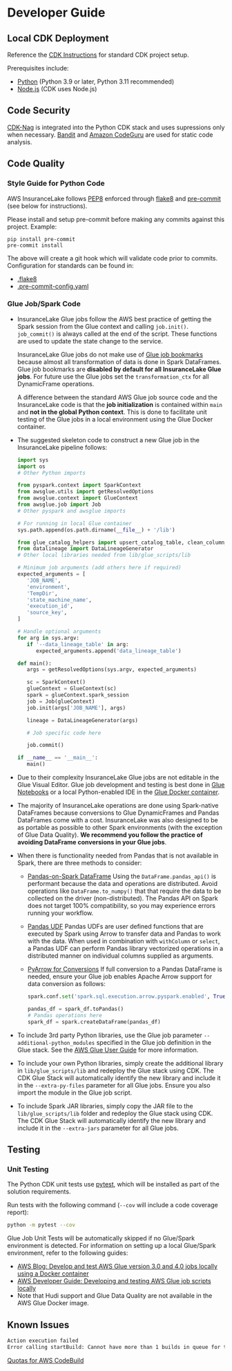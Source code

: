 # Developer Guide

## Local CDK Deployment

Reference the [CDK Instructions](./cdk_instructions.md) for standard CDK project setup.

Prerequisites include:
* [Python](https://www.python.org/downloads/) (Python 3.9 or later, Python 3.11 recommended)
* [Node.js](https://nodejs.org/en/download/package-manager/) (CDK uses Node.js)

## Code Security

[CDK-Nag](https://github.com/cdklabs/cdk-nag) is integrated into the Python CDK stack and uses supressions only when necessary.
[Bandit](https://pypi.org/project/bandit/) and [Amazon CodeGuru](https://docs.aws.amazon.com/codeguru/) are used for static code analysis.

## Code Quality

### Style Guide for Python Code

AWS InsuranceLake follows [PEP8](https://www.python.org/dev/peps/pep-0008/) enforced through [flake8](https://flake8.pycqa.org/en/latest/) and [pre-commit](https://pre-commit.com/) (see below for instructions).

Please install and setup pre-commit before making any commits against this project. Example:

```{bash}
pip install pre-commit
pre-commit install
```

The above will create a git hook which will validate code prior to commits. Configuration for standards can be found in:

* [.flake8](../.flake8)
* [.pre-commit-config.yaml](../.pre-commit-config.yaml)

### Glue Job/Spark Code

* InsuranceLake Glue jobs follow the AWS best practice of getting the Spark session from the Glue context and calling `job.init()`. `job_commit()` is always called at the end of the script. These functions are used to update the state change to the service.

   InsuranceLake Glue jobs do not make use of [Glue job bookmarks](https://docs.aws.amazon.com/glue/latest/dg/programming-etl-connect-bookmarks.html) because almost all transformation of data is done in Spark DataFrames. Glue job bookmarks are **disabled by default for all InsuranceLake Glue jobs**. For future use the Glue jobs set the `transformation_ctx` for all DynamicFrame operations.

   A difference between the standard AWS Glue job source code and the InsuranceLake code is that the **job initialization** is contained within `main` and **not in the global Python context**. This is done to facilitate unit testing of the Glue jobs in a local environment using the Glue Docker container.

* The suggested skeleton code to construct a new Glue job in the InsuranceLake pipeline follows:

   ```python
   import sys
   import os
   # Other Python imports

   from pyspark.context import SparkContext
   from awsglue.utils import getResolvedOptions
   from awsglue.context import GlueContext
   from awsglue.job import Job
   # Other pyspark and awsglue imports

   # For running in local Glue container
   sys.path.append(os.path.dirname(__file__) + '/lib')

   from glue_catalog_helpers import upsert_catalog_table, clean_column_names, generate_spec, put_s3_object
   from datalineage import DataLineageGenerator
   # Other local libraries needed from lib/glue_scripts/lib

   # Minimum job arguments (add others here if required)
   expected_arguments = [
      'JOB_NAME',
      'environment',
      'TempDir',
      'state_machine_name',
      'execution_id',
      'source_key',
   ]

   # Handle optional arguments
   for arg in sys.argv:
      if '--data_lineage_table' in arg:
         expected_arguments.append('data_lineage_table')

   def main():
      args = getResolvedOptions(sys.argv, expected_arguments)

      sc = SparkContext()
      glueContext = GlueContext(sc)
      spark = glueContext.spark_session
      job = Job(glueContext)
      job.init(args['JOB_NAME'], args)

      lineage = DataLineageGenerator(args)

      # Job specific code here

      job.commit()

   if __name__ == '__main__':
      main()
   ```

* Due to their complexity InsuranceLake Glue jobs are not editable in the Glue Visual Editor. Glue job development and testing is best done in [Glue Notebooks](https://docs.aws.amazon.com/glue/latest/dg/notebook-getting-started.html) or a local Python-enabled IDE in the [Glue Docker container](https://aws.amazon.com/blogs/big-data/developing-aws-glue-etl-jobs-locally-using-a-container).

* The majority of InsuranceLake operations are done using Spark-native DataFrames because conversions to Glue DynamicFrames and Pandas DataFrames come with a cost. InsuranceLake was also designed to be as portable as possible to other Spark environments (with the exception of Glue Data Quality). **We recommend you follow the practice of avoiding DataFrame conversions in your Glue jobs**.

* When there is functionality needed from Pandas that is not available in Spark, there are three methods to consider:
   - [Pandas-on-Spark DataFrame](https://spark.apache.org/docs/latest/api/python/user_guide/pandas_on_spark/pandas_pyspark.html#pyspark)
      Using the `DataFrame.pandas_api()` is performant because the data and operations are distributed. Avoid operations like `DataFrame.to_numpy()` that that require the data to be collected on the driver (non-distributed). The Pandas API on Spark does not target 100% compatibility, so you may experience errors running your workflow.

   - [Pandas UDF](https://spark.apache.org/docs/3.1.1/api/python/reference/api/pyspark.sql.functions.pandas_udf.html)
      Pandas UDFs are user defined functions that are executed by Spark using Arrow to transfer data and Pandas to work with the data. When used in combination with `withColumn` or `select`, a Pandas UDF can perform Pandas library vectorized operations in a distributed manner on individual columns supplied as arguments.

   - [PyArrow for Conversions](https://spark.apache.org/docs/latest/api/python/user_guide/sql/arrow_pandas.html)
      If full conversion to a Pandas DataFrame is needed, ensure your Glue job enables Apache Arrow support for data conversion as follows:

      ```python
      spark.conf.set('spark.sql.execution.arrow.pyspark.enabled', True)

      pandas_df = spark_df.toPandas()
      # Pandas operations here
      spark_df = spark.createDataFrame(pandas_df)
      ```

* To include 3rd party Python libraries, use the Glue job parameter `--additional-python_modules` specified in the Glue job definition in the Glue stack. See the [AWS Glue User Guide](https://docs.aws.amazon.com/glue/latest/dg/aws-glue-programming-python-libraries.html#extra-py-files-support) for more information.

* To include your own Python libraries, simply create the additional library in `lib/glue_scripts/lib` and redeploy the Glue stack using CDK. The CDK Glue Stack will automatically identify the new library and include it in the `--extra-py-files` parameter for all Glue jobs. Ensure you also import the module in the Glue job script.

* To include Spark JAR libraries, simply copy the JAR file to the `lib/glue_scripts/lib` folder and redeploy the Glue stack using CDK. The CDK Glue Stack will automatically identify the new library and include it in the `--extra-jars` parameter for all Glue jobs.

## Testing

### Unit Testing

The Python CDK unit tests use [pytest](https://docs.pytest.org/), which will be installed as part of the solution requirements.

Run tests with the following command (`--cov` will include a code coverage report):
```bash
python -m pytest --cov
```

Glue Job Unit Tests will be automatically skipped if no Glue/Spark environment is detected. For information on setting up a local Glue/Spark environment, refer to the following guides:

* [AWS Blog: Develop and test AWS Glue version 3.0 and 4.0 jobs locally using a Docker container](https://aws.amazon.com/blogs/big-data/develop-and-test-aws-glue-version-3-0-jobs-locally-using-a-docker-container/)
* [AWS Developer Guide: Developing and testing AWS Glue job scripts locally](https://docs.aws.amazon.com/glue/latest/dg/aws-glue-programming-etl-libraries.html)
* Note that Hudi support and Glue Data Quality are not available in the AWS Glue Docker image.

## Known Issues

   ```bash
   Action execution failed
   Error calling startBuild: Cannot have more than 1 builds in queue for the account (Service: AWSCodeBuild; Status Code: 400; Error Code: AccountLimitExceededException; Request ID: e123456-d617-40d5-abcd-9b92307d238c; Proxy: null)
   ```

   [Quotas for AWS CodeBuild](https://docs.aws.amazon.com/codebuild/latest/userguide/limits.html)